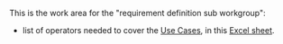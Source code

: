 This is the work area for the "requirement definition sub workgroup":
- list of operators needed to cover the [Use Cases](../../documents/usecases.md), in this [Excel sheet](./ONNX_operators_for_Use_Cases.xlsx").
